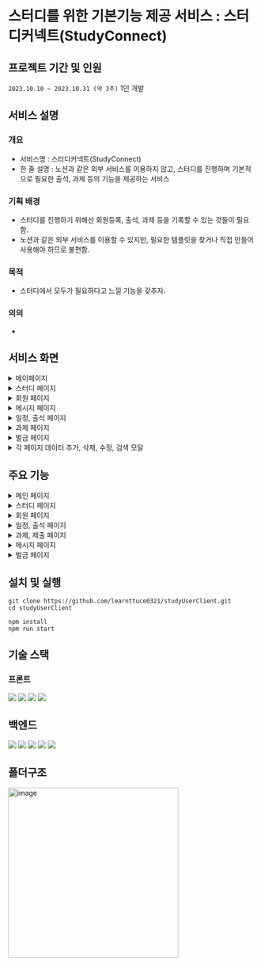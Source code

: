# 스터디를 위한 기본기능 제공 서비스 : 스터디커넥트(StudyConnect)

## 프로젝트 기간 및 인원

`2023.10.10 ~ 2023.10.31 (약 3주)`
1인 개발

## 서비스 설명

### 개요
- 서비스명 : 스터디커넥트(StudyConnect)
- 한 줄 설명 : 노션과 같은 외부 서비스를 이용하지 않고, 스터디를 진행하며 기본적으로 필요한 출석, 과제 등의 기능을 제공하는 서비스

### 기획 배경
- 스터디를 진행하기 위해선 회원등록, 출석, 과제 등을 기록할 수 있는 것들이 필요함.
- 노션과 같은 외부 서비스를 이용할 수 있지만, 필요한 템플릿을 찾거나 직접 만들어 사용해야 하므로 불편함.

### 목적
- 스터디에서 모두가 필요하다고 느낄 기능을 갖추자.

### 의의
- 

## 서비스 화면

<details>

<summary>메이페이지</summary>

<img width="1280" alt="image" src="https://github.com/learnttuce0321/studyUserClient/assets/138414160/5b555ffc-ca76-4e8d-8d09-deeffe3dcf37">

</details>

<details>

<summary>스터디 페이지</summary>

<img width="1280" alt="image" src="https://github.com/learnttuce0321/studyUserClient/assets/138414160/610e645f-77f9-4960-bc86-2e374f30727e">

</details>

<details>

<summary>회원 페이지</summary>

<img width="1280" alt="image" src="https://github.com/learnttuce0321/studyUserClient/assets/138414160/82e4033a-d006-4611-9b1d-97a09965569b">

</details>

<details>

<summary>메시지 페이지</summary>

<img width="1280" alt="image" src="https://github.com/learnttuce0321/studyUserClient/assets/138414160/f1096120-4684-49a2-bc79-9b6a4632ef93">

</details>

<details>

<summary>일정, 출석 페이지</summary>

<img width="1280" alt="image" src="https://github.com/learnttuce0321/studyUserClient/assets/138414160/8294752d-181a-4645-a381-b1a3c03926fa">
<img width="1280" alt="image" src="https://github.com/learnttuce0321/studyUserClient/assets/138414160/abe997b9-ccd2-4ffc-87bb-45b5d21413c6">

</details>

<details>

<summary>과제 페이지</summary>

<img width="1280" alt="image" src="https://github.com/learnttuce0321/studyUserClient/assets/138414160/56e4cc92-a07b-4a11-9a62-34e320e5ee10">
<img width="1280" alt="image" src="https://github.com/learnttuce0321/studyUserClient/assets/138414160/8b54d945-710e-44d4-983a-df9defcf965d">

</details>

<details>

<summary>벌금 페이지</summary>

<img width="1280" alt="image" src="https://github.com/learnttuce0321/studyUserClient/assets/138414160/9ac547d0-5a27-4fea-a711-dd88ae8462bf">

</details>

<details>

<summary>각 페이지 데이터 추가, 삭제, 수정, 검색 모달</summary>

<img width="1280" alt="image" src="https://github.com/learnttuce0321/studyUserClient/assets/138414160/47877119-7201-47ab-98c0-ec78b5d08850">
<img width="1280" alt="image" src="https://github.com/learnttuce0321/studyUserClient/assets/138414160/b6bf1e5b-18cc-43c1-a215-725320e0ad70">
<img width="1280" alt="image" src="https://github.com/learnttuce0321/studyUserClient/assets/138414160/fc4b701a-35a2-4c1b-85d6-9350eb598e64">
<img width="1280" alt="image" src="https://github.com/learnttuce0321/studyUserClient/assets/138414160/973c0799-caa2-42f8-a145-51237483483c">

</details>

## 주요 기능

<details>
  <summary>메인 페이지</summary>
  - 스터디 추가•삭제 기능
</details>

<details>
  <summary>스터디 페이지</summary>
  
  - 회원 정보(출석률, 과제제출률), 일정 요약 페이지
  - 
</details>

<details>
  <summary>회원 페이지</summary>
  
  - 스터디 회원 추가 
  - 검색 기능 
  - 회원 메모 기능

</details>

<details>
  <summary>일정, 출석 페이지</summary>
  
  - 스터디 일정 추가 기능
  - 스터디 일정 삭제 기능
  - 스터디 일정 수정 기능
  - 일정별 회원 출석 체크 기능
    
</details>

<details>
  <summary>과제, 제출 페이지</summary>
  
  - 스터디 과제 추가 기능
  - 스터디 과제 삭제 기능
  - 스터디 과제 수정 기능
  - 과제별 회원 제출 체크 기능
    
</details>

<details>
  <summary>메시지 페이지</summary>
  - 스터디 회원에게 메세지 작성 기능(카카오톡 전송)
</details>

<details>
  <summary>벌금 페이지</summary>
  
  - 벌금 추가 기능
  - 벌금 삭제 기능
  - 벌금 수정 기능
  - 벌금 제출 체크 기능
  - 
</details>

## 설치 및 실행
```
git clone https://github.com/learnttuce0321/studyUserClient.git
cd studyUserClient

npm install 
npm run start
```

## 기술 스택
### 프론트
<a href="https://github.com/learnttuce0321" target="_blank"><img src="https://img.shields.io/badge/React-61DAFB?style=flat-squart&logo=react&logoColor=white"/></a>
<a href="https://github.com/learnttuce0321" target="_blank"><img src="https://img.shields.io/badge/Typescript-3178C6?style=flat-squart&logo=typescript&logoColor=white"/></a>
<a href="https://github.com/learnttuce0321" target="_blank"><img src="https://img.shields.io/badge/Redux-764ABC?style=flat-squart&logo=redux&logoColor=white"/></a>
<a href="https://github.com/learnttuce0321" target="_blank"><img src="https://img.shields.io/badge/Styledcomponents-DB7093?style=flat-squart&logo=styledcomponents&logoColor=white"/></a>

## 백엔드
<a href="https://github.com/learnttuce0321" target="_blank"><img src="https://img.shields.io/badge/Express-000000?style=flat-squart&logo=express&logoColor=white"/></a>
<a href="https://github.com/learnttuce0321" target="_blank"><img src="https://img.shields.io/badge/TypeOrm-262626?style=flat-squart/"></a>
<a href="https://github.com/learnttuce0321" target="_blank"><img src="https://img.shields.io/badge/Mysql-4479A1?style=flat-squart&logo=mysql&logoColor=white"/></a>
<a href="https://github.com/learnttuce0321" target="_blank"><img src="https://img.shields.io/badge/Amazonec2-FF9900?style=flat-squart&logo=amazonec2&logoColor=white"/></a>
<a href="https://github.com/learnttuce0321" target="_blank"><img src="https://img.shields.io/badge/Amazonrds-527FFF?style=flat-squart&logo=amazonrds&logoColor=white"/></a>

## 폴더구조
<img width="344" alt="image" src="https://github.com/learnttuce0321/studyUserClient/assets/138414160/9c0e8267-2f1b-4f8e-a563-06fb038e8102">







